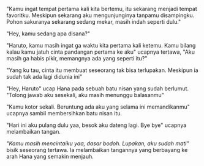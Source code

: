 "Kamu ingat tempat pertama kali kita bertemu, itu sekarang menjadi tempat favoritku. Meskipun sekarang aku mengunjunginya tanpamu disampingku. Pohon sakuranya sekarang sedang mekar, masih indah seperti dulu."

"Hey, kamu sedang apa disana?"

"Haruto, kamu masih ingat ga waktu kita pertama kali ketemu. Kamu bilang kalau kamu jatuh cinta pandangan pertama ke aku" ucapnya tertawa, "Aku masih ga habis pikir, memangnya ada yang seperti itu?"

"Yang ku tau, cinta itu membuat seseorang tak bisa terlupakan. Meskipun ia sudah tak ada lagi didunia ini"

"Hey, Haruto" ucap Hana pada sebuah batu nisan yang sudah berlumut. "Tolong jawab aku sesekali, aku masih menunggu balasanmu"

"Kamu kotor sekali. Beruntung ada aku yang selama ini memandikanmu" ucapnya sambil membersihkan batu nisan itu.

"Hari ini aku pulang dulu yaa, besok aku dateng lagi. Bye bye" ucapnya melambaikan tangan.

*"Kamu masih mencintaiku yaa, dasar bodoh. Lupakan, aku sudah mati"* bisik seseorang tertawa. Ia melambaikan tangannya yang berbayang ke arah Hana yang semakin menjauh.